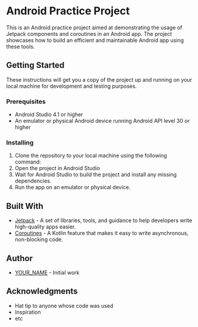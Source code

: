 # Android Practice Project

This is an Android practice project aimed at demonstrating the usage of Jetpack components and coroutines in an Android app. The project showcases how to build an efficient and maintainable Android app using these tools.

## Getting Started

These instructions will get you a copy of the project up and running on your local machine for development and testing purposes.

### Prerequisites

- Android Studio 4.1 or higher
- An emulator or physical Android device running Android API level 30 or higher

### Installing

1. Clone the repository to your local machine using the following command:
2. Open the project in Android Studio
3. Wait for Android Studio to build the project and install any missing dependencies.
4. Run the app on an emulator or physical device.

## Built With

- [Jetpack](https://developer.android.com/jetpack) - A set of libraries, tools, and guidance to help developers write high-quality apps easier.
- [Coroutines](https://kotlinlang.org/docs/reference/coroutines-overview.html) - A Kotlin feature that makes it easy to write asynchronous, non-blocking code.

## Author

- [YOUR_NAME](https://github.com/YOUR_USERNAME) - Initial work

## Acknowledgments

- Hat tip to anyone whose code was used
- Inspiration
- etc

